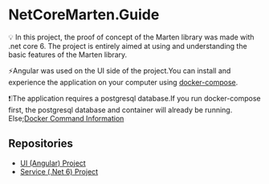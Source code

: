 # NetCoreMarten.Guide
💡 In this project, the proof of concept of the Marten library was made with .net core 6. The project is entirely aimed at using and understanding the basic features of the Marten library.

⚡Angular was used on the UI side of the project.You can install and experience the application on your computer using [docker-compose](https://github.com/burakdevx/NetCoreMarten.Guide/blob/main/docker-compose.yml).

❗❕The application requires a postgresql database.If you run docker-compose first, the postgresql database and container will already be running.
  Else;[Docker Command Information](https://github.com/burakdevx/NetCoreMarten.Guide/blob/main/postgress_docker_command.txt)

## Repositories
* [UI (Angular) Project](https://github.com/burakdevx/NetCoreMarten.Guide.API)
* [Service (.Net 6) Project](https://github.com/burakdevx/NetCoreMarten.Guide.API)
